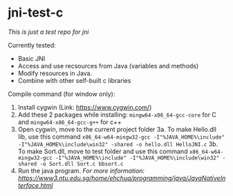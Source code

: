 # jni-test-c
*This is just a test repo for jni*

Currently tested:
- Basic JNI
- Access and use recsources from Java (variables and methods)
- Modify resources in Java.
- Combine with other self-built c libraries 

Compile command (for window only):
1. Install cygwin (Link: https://www.cygwin.com/)
2. Add these 2 packages while installing: `mingw64-x86_64-gcc-core` for C and `mingw64-x86_64-gcc-g++` for c++
3. Open cygwin, move to the current project folder
  3a. To make Hello.dll lib, use this command `x86_64-w64-mingw32-gcc -I"%JAVA_HOME%\include" -I"%JAVA_HOME%\include\win32" -shared -o hello.dll HelloJNI.c`
  3b. To make Sort.dll, move to test folder and use this command `x86_64-w64-mingw32-gcc -I"%JAVA_HOME%\include" -I"%JAVA_HOME%\include\win32" -shared -o Sort.dll Sort.c bbsort.c`
4. Run the java program.
*For more information: https://www3.ntu.edu.sg/home/ehchua/programming/java/JavaNativeInterface.html*
